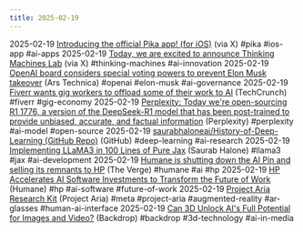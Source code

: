 ```yaml
---
title: 2025-02-19
---
```


2025-02-19 [Introducing the official Pika app! (for iOS)](https://x.com/pika_labs/status/1891896680884085114) (via X) #pika #ios-app #ai-apps
2025-02-19 [Today, we are excited to announce Thinking Machines Lab](https://x.com/thinkymachines/status/1891919141151572094) (via X) #thinking-machines #ai-innovation 
2025-02-19 [OpenAI board considers special voting powers to prevent Elon Musk takeover](https://arstechnica.com/tech-policy/2025/02/openai-board-considers-special-voting-powers-to-prevent-elon-musk-takeover/) (Ars Technica) #openai #elon-musk #ai-governance
2025-02-19 [Fiverr wants gig workers to offload some of their work to AI](https://techcrunch.com/2025/02/18/fiverr-wants-gig-workers-to-offload-some-of-their-work-to-ai/) (TechCrunch) #fiverr #gig-economy 
2025-02-19 [Perplexity: Today we're open-sourcing R1 1776, a version of the DeepSeek-R1 model that has been post-trained to provide unbiased, accurate, and factual information](https://www.perplexity.ai/hub/blog/open-sourcing-r1-1776) (Perplexity) #perplexity #ai-model #open-source
2025-02-19 [saurabhaloneai/History-of-Deep-Learning (GitHub Repo)](https://github.com/saurabhaloneai/History-of-Deep-Learning) (GitHub) #deep-learning  #ai-research
2025-02-19 [Implementing LLaMA3 in 100 Lines of Pure Jax](https://saurabhalone.com/blogs/llama3/web) (Saurab Halone) #llama3 #jax #ai-development
2025-02-19 [Humane is shutting down the AI Pin and selling its remnants to HP](https://www.theverge.com/news/614883/humane-ai-hp-acquisition-pin-shutdown) (The Verge) #humane #ai #hp
2025-02-19 [HP Accelerates AI Software Investments to Transform the Future of Work](https://humane.com/media/humane-hp) (Humane) #hp #ai-software #future-of-work
2025-02-19 [Project Aria Research Kit](https://www.projectaria.com/research-kit/) (Project Aria) #meta #project-aria #augmented-reality #ar-glasses #human-ai-interface
2025-02-19 [Can 3D Unlock AI's Full Potential for Images and Video?](https://www.backdrop.tech/blog/3d-to-video) (Backdrop) #backdrop #3d-technology #ai-in-media 